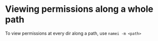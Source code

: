 # Viewing permissions along a whole path

To view permissions at every dir along a path, use `namei -m <path>`
